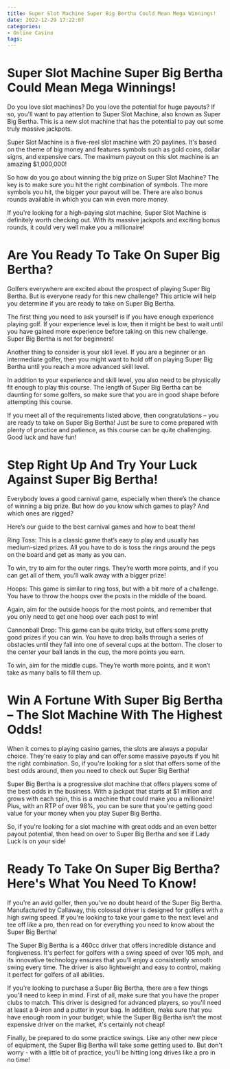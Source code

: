 ```yaml
---
title: Super Slot Machine Super Big Bertha Could Mean Mega Winnings!
date: 2022-12-29 17:22:07
categories:
- Online Casino
tags:
---
```



#  Super Slot Machine Super Big Bertha Could Mean Mega Winnings!

Do you love slot machines? Do you love the potential for huge payouts? If so, you'll want to pay attention to Super Slot Machine, also known as Super Big Bertha. This is a new slot machine that has the potential to pay out some truly massive jackpots.

Super Slot Machine is a five-reel slot machine with 20 paylines. It's based on the theme of big money and features symbols such as gold coins, dollar signs, and expensive cars. The maximum payout on this slot machine is an amazing $1,000,000!

So how do you go about winning the big prize on Super Slot Machine? The key is to make sure you hit the right combination of symbols. The more symbols you hit, the bigger your payout will be. There are also bonus rounds available in which you can win even more money.

If you're looking for a high-paying slot machine, Super Slot Machine is definitely worth checking out. With its massive jackpots and exciting bonus rounds, it could very well make you a millionaire!

#  Are You Ready To Take On Super Big Bertha?

Golfers everywhere are excited about the prospect of playing Super Big Bertha. But is everyone ready for this new challenge? This article will help you determine if you are ready to take on Super Big Bertha.

The first thing you need to ask yourself is if you have enough experience playing golf. If your experience level is low, then it might be best to wait until you have gained more experience before taking on this new challenge. Super Big Bertha is not for beginners!

Another thing to consider is your skill level. If you are a beginner or an intermediate golfer, then you might want to hold off on playing Super Big Bertha until you reach a more advanced skill level.

In addition to your experience and skill level, you also need to be physically fit enough to play this course. The length of Super Big Bertha can be daunting for some golfers, so make sure that you are in good shape before attempting this course.

If you meet all of the requirements listed above, then congratulations – you are ready to take on Super Big Bertha! Just be sure to come prepared with plenty of practice and patience, as this course can be quite challenging. Good luck and have fun!

#  Step Right Up And Try Your Luck Against Super Big Bertha!

Everybody loves a good carnival game, especially when there’s the chance of winning a big prize. But how do you know which games to play? And which ones are rigged?

Here’s our guide to the best carnival games and how to beat them!

Ring Toss: This is a classic game that’s easy to play and usually has medium-sized prizes. All you have to do is toss the rings around the pegs on the board and get as many as you can.

To win, try to aim for the outer rings. They’re worth more points, and if you can get all of them, you’ll walk away with a bigger prize!

Hoops: This game is similar to ring toss, but with a bit more of a challenge. You have to throw the hoops over the posts in the middle of the board.

Again, aim for the outside hoops for the most points, and remember that you only need to get one hoop over each post to win!

Cannonball Drop: This game can be quite tricky, but offers some pretty good prizes if you can win. You have to drop balls through a series of obstacles until they fall into one of several cups at the bottom. The closer to the center your ball lands in the cup, the more points you earn.

To win, aim for the middle cups. They’re worth more points, and it won’t take as many balls to fill them up.

#  Win A Fortune With Super Big Bertha – The Slot Machine With The Highest Odds!

When it comes to playing casino games, the slots are always a popular choice. They're easy to play and can offer some massive payouts if you hit the right combination. So, if you're looking for a slot that offers some of the best odds around, then you need to check out Super Big Bertha!

Super Big Bertha is a progressive slot machine that offers players some of the best odds in the business. With a jackpot that starts at $1 million and grows with each spin, this is a machine that could make you a millionaire! Plus, with an RTP of over 98%, you can be sure that you're getting good value for your money when you play Super Big Bertha.

So, if you're looking for a slot machine with great odds and an even better payout potential, then head on over to Super Big Bertha and see if Lady Luck is on your side!

#  Ready To Take On Super Big Bertha? Here's What You Need To Know!

If you're an avid golfer, then you've no doubt heard of the Super Big Bertha. Manufactured by Callaway, this colossal driver is designed for golfers with a high swing speed. If you're looking to take your game to the next level and tee off like a pro, then read on for everything you need to know about the Super Big Bertha!

The Super Big Bertha is a 460cc driver that offers incredible distance and forgiveness. It's perfect for golfers with a swing speed of over 105 mph, and its innovative technology ensures that you'll enjoy a consistently smooth swing every time. The driver is also lightweight and easy to control, making it perfect for golfers of all abilities.

If you're looking to purchase a Super Big Bertha, there are a few things you'll need to keep in mind. First of all, make sure that you have the proper clubs to match. This driver is designed for advanced players, so you'll need at least a 9-iron and a putter in your bag. In addition, make sure that you have enough room in your budget; while the Super Big Bertha isn't the most expensive driver on the market, it's certainly not cheap!

Finally, be prepared to do some practice swings. Like any other new piece of equipment, the Super Big Bertha will take some getting used to. But don't worry - with a little bit of practice, you'll be hitting long drives like a pro in no time!